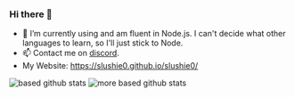 ### Hi there 👋

- 🌱 I’m currently using and am fluent in Node.js. I can't decide what other languages to learn, so I'll just stick to Node.
- 📫 Contact me on [discord](https://www.discord.com/users/542493666296594473/).
- My Website: https://slushie0.github.io/slushie0/

![based github stats](https://github-readme-stats.vercel.app/api?username=slushie0&show_icons=true&theme=dark)
![more based github stats](https://github-readme-stats.vercel.app/api/top-langs/?username=slushie0&theme=dark)
